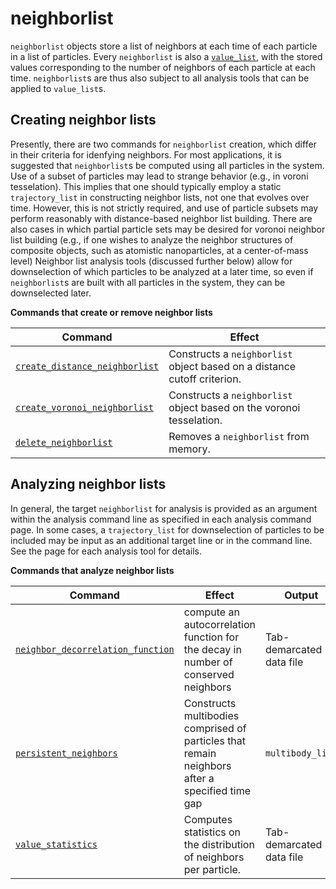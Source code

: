 <h1>neighborlist</h1>

`neighborlist` objects store a list of neighbors at each time of each particle in a list of particles. Every `neighborlist` is also a [`value_list`](value_list.md), with the stored values corresponding to the number of neighbors of each particle at each time. `neighborlist`s are thus also subject to all analysis tools that can be applied to `value_list`s.

<h2>Creating neighbor lists</h2>

Presently, there are two commands for `neighborlist` creation, which differ in their criteria for idenfying neighbors. For most applications, it is suggested that `neighborlist`s be computed using all particles in the system. Use of a subset of particles may lead to strange behavior (e.g., in voroni tesselation). This implies that one should typically employ a static `trajectory_list` in constructing neighbor lists, not one that evolves over time. However, this is not strictly required, and use of particle subsets may perform reasonably with distance-based neighbor list building. There are also cases in which partial particle sets may be desired for voronoi neighbor list building (e.g., if one wishes to analyze the neighbor structures of composite objects, such as atomistic nanoparticles, at a center-of-mass level) Neighbor list analysis tools (discussed further below) allow for downselection of which particles to be analyzed at a later time, so even if `neighborlist`s are built with all particles in the system, they can be downselected later.

**Commands that create or remove neighbor lists**

| Command | Effect |
|----------|----------|
| [`create_distance_neighborlist`](create_distance_neighborlist.md) | Constructs a `neighborlist` object based on a distance cutoff criterion. | 
| [`create_voronoi_neighborlist`](create_voronoi_neighborlist.md) | Constructs a `neighborlist` object based on the voronoi tesselation. |
| [`delete_neighborlist`](delete_neighborlist.md) | Removes a `neighborlist` from memory. |

<h2>Analyzing neighbor lists</h2>

In general, the target `neighborlist` for analysis is provided as an argument within the analysis command line as specified in each analysis command page. In some cases, a `trajectory_list` for downselection of particles to be included may be input as an additional target line or in the command line. See the page for each analysis tool for details.

**Commands that analyze neighbor lists**

| Command | Effect | Output |
|----------|----------|----------|
| [`neighbor_decorrelation_function`](neighbor_decorrelation_function.md) | compute an autocorrelation function for the decay in number of conserved neighbors | Tab-demarcated data file |
| [`persistent_neighbors`](persistent_neighbors.md) | Constructs multibodies comprised of particles that remain neighbors after a specified time gap | `multibody_list`|
| [`value_statistics`](value_statistics.md) | Computes statistics on the distribution of neighbors per particle. | Tab-demarcated data file |
